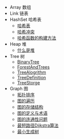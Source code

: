 - Array 数组
- Link 链表
- HashSet 哈希表
	- [哈希表](哈希表.md)
	- [哈希冲突](哈希冲突.md)
	- [哈希函数的构建方法](哈希函数的构建方法.md)
- Heap 堆
	- [什么是堆](什么是堆.md)
- Tree 树
	- [BinaryTree](BinaryTree.md)
	- [ForestAndTrees](ForestAndTrees.md)
	- [TreeAlogrithm](TreeAlogrithm.md)
	- [TreeDefinition](TreeDefinition.md)
	- [TreeStorge](TreeStorge.md)
- Graph 图
	- [拓扑排序](拓扑排序.md)
	- [图的遍历](图的遍历.md)
	- [图的存储结构](图的存储结构.md)
	- [图的定义与术语](图的定义与术语.md)
	- [图的连通性问题](图的连通性问题.md)
	- [最短路径Dijkstra算法](最短路径Dijkstra算法.md)
	- [最小生成树](最小生成树.md)